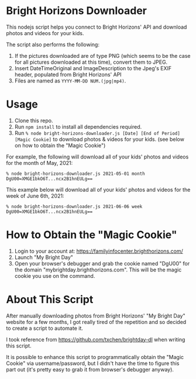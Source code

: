 # Bright Horizons Downloader
This nodejs script helps you connect to Bright Horizons' API and download photos and videos for your kids.

The script also performs the following:
1. If the pictures downloaded are of type PNG (which seems to be the case for all pictures downloaded at this time), convert them to JPEG.
2. Insert DateTimeOriginal and ImageDescription to the Jpeg's EXIF header, populated from Bright Horizons' API
3. Files are named as `YYYY-MM-DD NUM.(jpg|mp4)`.

# Usage
1. Clone this repo.
2. Run `npm install` to install all dependencies required.
3. Run `% node bright-horizons-downloader.js [Date] [End of Period] [Magic Cookie]` to download photos & videos for your kids. (see below on how to obtain the "Magic Cookie")

For example, the following will download all of your kids' photos and videos for the month of May, 2021:

`% node bright-horizons-downloader.js 2021-05-01 month DgU00=XMGE1bkO6T...ncx2B1hnEULg==`

This example below will download all of your kids' photos and videos for the week of June 6th, 2021:

`% node bright-horizons-downloader.js 2021-06-06 week DgU00=XMGE1bkO6T...ncx2B1hnEULg==`

# How to Obtain the "Magic Cookie"
1. Login to your account at: https://familyinfocenter.brighthorizons.com/
2. Launch "My Bright Day"
3. Open your browser's debugger and grab the cookie named "DgU00" for the domain "mybrightday.brighthorizons.com". This will be the magic cookie you use on the command.

# About This Script
After manually downloading photos from Bright Horizons' "My Bright Day" website for a few months, I got really tired of the repetition and so decided to create a script to automate it.

I took reference from https://github.com/txchen/brightday-dl when writing this script.

It is possible to enhance this script to programmatically obtain the "Magic Cookie" via username/password, but I didn't have the time to figure this part out (it's pretty easy to grab it from browser's debugger anyway).
